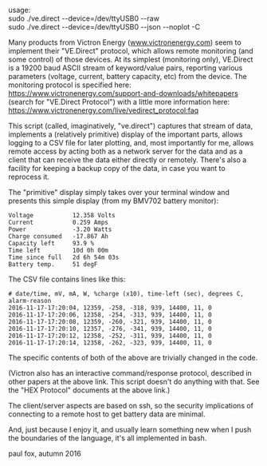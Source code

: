 usage:  
sudo ./ve.direct --device=/dev/ttyUSB0 --raw  
sudo ./ve.direct --device=/dev/ttyUSB0 --json --noplot -C  

Many products from Victron Energy (www.victronenergy.com) seem to
implement their "VE.Direct" protocol, which allows remote monitoring
(and some control) of those devices.  At its simplest (monitoring
only), VE.Direct is a 19200 baud ASCII stream of keyword/value pairs,
reporting various parameters (voltage, current, battery capacity, etc)
from the device.  The monitoring protocol is specified here:
    https://www.victronenergy.com/support-and-downloads/whitepapers
    (search for "VE.Direct Protocol")
with a little more information here:
    https://www.victronenergy.com/live/vedirect_protocol:faq

This script (called, imaginatively, "ve.direct") captures that stream
of data, implements a (relatively primitive) display of the important
parts, allows logging to a CSV file for later plotting, and, most
importantly for me, allows remote access by acting both as a network
server for the data and as a client that can receive the data either
directly or remotely.  There's also a facility for keeping a backup
copy of the data, in case you want to reprocess it.

The "primitive" display simply takes over your terminal window and
presents this simple display (from my BMV702 battery monitor):

    Voltage           12.358 Volts
    Current           0.259 Amps
    Power             -3.20 Watts
    Charge consumed   -17.867 Ah
    Capacity left     93.9 %
    Time left         10d 0h 00m
    Time since full   2d 6h 54m 03s
    Battery temp.     51 degF

The CSV file contains lines like this:

    # date/time, mV, mA, W, %charge (x10), time-left (sec), degrees C, alarm-reason
    2016-11-17-17:20:04, 12359, -258, -318, 939, 14400, 11, 0
    2016-11-17-17:20:06, 12358, -254, -313, 939, 14400, 11, 0
    2016-11-17-17:20:08, 12359, -260, -321, 939, 14400, 11, 0
    2016-11-17-17:20:10, 12357, -276, -341, 939, 14400, 11, 0
    2016-11-17-17:20:12, 12358, -252, -311, 939, 14400, 11, 0
    2016-11-17-17:20:14, 12358, -262, -323, 939, 14400, 11, 0

The specific contents of both of the above are trivially changed in
the code.

(Victron also has an interactive command/response protocol, described
in other papers at the above link.  This script doesn't do anything
with that.  See the "HEX Protocol" documents at the above link.)

The client/server aspects are based on ssh, so the security
implications of connecting to a remote host to get battery data are
minimal.

And, just because I enjoy it, and usually learn something new when I
push the boundaries of the language, it's all implemented in bash.

paul fox, autumn 2016
